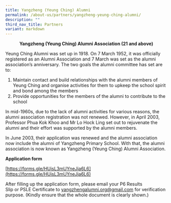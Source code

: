 ```yaml
---
title: Yangzheng (Yeung Ching) Alumni
permalink: /about-us/partners/yangzheng-yeung-ching-alumni/
description: ""
third_nav_title: Partners
variant: markdown
---
```

<p style="text-align:center;"><strong>Yangzheng (Yeung Ching) Alumni Association (21 and above)</strong></p>

Yeung Ching Alumni was set up in 1918. On 7 March 1952, it was officially registered as an Alumni Association and 7 March was set as the alumni association’s anniversary. The two goals the alumni committee has set are to:

  

1.  Maintain contact and build relationships with the alumni members of Yeung Ching and organise activities for them to upkeep the school spirit and bond among the members
2.  Provide opportunities for the members of the alumni to contribute to the school

  

In mid-1960s, due to the lack of alumni activities for various reasons, the alumni association registration was not renewed. However, in April 2003, Professor Phua Kok Khoo and Mr Lo Hock Ling set out to rejuvenate the alumni and their effort was supported by the alumni members.

  

In June 2003, their application was renewed and the alumni association now include the alumni of Yangzheng Primary School. With that, the alumni association is now known as Yangzheng (Yeung Ching) Alumni Association.

  

**Application form**

[https://forms.gle/HUisL3mUYneJja6L6](https://forms.gle/HUisL3mUYneJja6L6)

  

After filling up the application form, please email your&nbsp;P6 Results Slip&nbsp;or&nbsp;PSLE Certificate&nbsp;to&nbsp;[yangzhengalumni.org@gmail.com](mailto:yangzhengalumni.org@gmail.com)&nbsp;for verification purpose. (Kindly ensure that the whole document is clearly shown.)